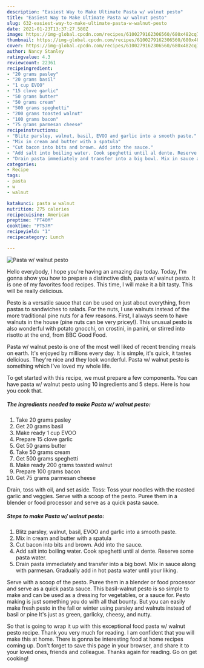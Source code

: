 ```yaml
---
description: "Easiest Way to Make Ultimate Pasta w/ walnut pesto"
title: "Easiest Way to Make Ultimate Pasta w/ walnut pesto"
slug: 632-easiest-way-to-make-ultimate-pasta-w-walnut-pesto
date: 2021-01-23T13:37:27.580Z
image: https://img-global.cpcdn.com/recipes/6100279162306560/680x482cq70/pasta-w-walnut-pesto-recipe-main-photo.jpg
thumbnail: https://img-global.cpcdn.com/recipes/6100279162306560/680x482cq70/pasta-w-walnut-pesto-recipe-main-photo.jpg
cover: https://img-global.cpcdn.com/recipes/6100279162306560/680x482cq70/pasta-w-walnut-pesto-recipe-main-photo.jpg
author: Nancy Stanley
ratingvalue: 4.3
reviewcount: 22361
recipeingredient:
- "20 grams pasley"
- "20 grams basil"
- "1 cup EVOO"
- "15 clove garlic"
- "50 grams butter"
- "50 grams cream"
- "500 grams speghetti"
- "200 grams toasted walnut"
- "100 grams bacon"
- "75 grams parmesan cheese"
recipeinstructions:
- "Blitz parsley, walnut, basil, EVOO and garlic into a smooth paste."
- "Mix in cream and butter with a spatula"
- "Cut bacon into bits and brown. Add into the sauce."
- "Add salt into boiling water. Cook speghetti until al dente. Reserve some pasta water."
- "Drain pasta immediately and transfer into a big bowl. Mix in sauce along with parmesan. Gradually add in hot pasta water until your liking."
categories:
- Recipe
tags:
- pasta
- w
- walnut

katakunci: pasta w walnut 
nutrition: 275 calories
recipecuisine: American
preptime: "PT40M"
cooktime: "PT57M"
recipeyield: "1"
recipecategory: Lunch

---
```



![Pasta w/ walnut pesto](https://img-global.cpcdn.com/recipes/6100279162306560/680x482cq70/pasta-w-walnut-pesto-recipe-main-photo.jpg)

Hello everybody, I hope you're having an amazing day today. Today, I'm gonna show you how to prepare a distinctive dish, pasta w/ walnut pesto. It is one of my favorites food recipes. This time, I will make it a bit tasty. This will be really delicious.

Pesto is a versatile sauce that can be used on just about everything, from pastas to sandwiches to salads. For the nuts, I use walnuts instead of the more traditional pine nuts for a few reasons. First, I always seem to have walnuts in the house (pine nuts can be very pricey!). This unusual pesto is also wonderful with potato gnocchi, on crostini, in panini, or stirred into risotto at the end, from BBC Good Food.

Pasta w/ walnut pesto is one of the most well liked of recent trending meals on earth. It's enjoyed by millions every day. It is simple, it's quick, it tastes delicious. They're nice and they look wonderful. Pasta w/ walnut pesto is something which I've loved my whole life.


To get started with this recipe, we must prepare a few components. You can have pasta w/ walnut pesto using 10 ingredients and 5 steps. Here is how you cook that.

<!--inarticleads1-->

##### The ingredients needed to make Pasta w/ walnut pesto:

1. Take 20 grams pasley
1. Get 20 grams basil
1. Make ready 1 cup EVOO
1. Prepare 15 clove garlic
1. Get 50 grams butter
1. Take 50 grams cream
1. Get 500 grams speghetti
1. Make ready 200 grams toasted walnut
1. Prepare 100 grams bacon
1. Get 75 grams parmesan cheese


Drain, toss with oil, and set aside. Toss: Toss your noodles with the roasted garlic and veggies. Serve with a scoop of the pesto. Puree them in a blender or food processor and serve as a quick pasta sauce. 

<!--inarticleads2-->

##### Steps to make Pasta w/ walnut pesto:

1. Blitz parsley, walnut, basil, EVOO and garlic into a smooth paste.
1. Mix in cream and butter with a spatula
1. Cut bacon into bits and brown. Add into the sauce.
1. Add salt into boiling water. Cook speghetti until al dente. Reserve some pasta water.
1. Drain pasta immediately and transfer into a big bowl. Mix in sauce along with parmesan. Gradually add in hot pasta water until your liking.


Serve with a scoop of the pesto. Puree them in a blender or food processor and serve as a quick pasta sauce. This basil-walnut pesto is so simple to make and can be used as a dressing for vegetables, or a sauce for. Pesto making is just something you do with all that bounty. But you can easily make fresh pesto in the fall or winter using parsley and walnuts instead of basil or pine It&#39;s just as green, garlicky, cheesy, and nutty. 

So that is going to wrap it up with this exceptional food pasta w/ walnut pesto recipe. Thank you very much for reading. I am confident that you will make this at home. There is gonna be interesting food at home recipes coming up. Don't forget to save this page in your browser, and share it to your loved ones, friends and colleague. Thanks again for reading. Go on get cooking!
